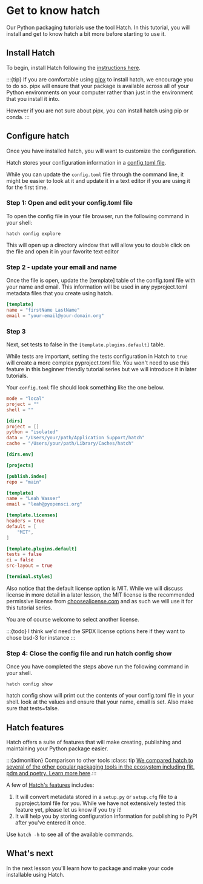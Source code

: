 # Get to know hatch

Our Python packaging tutorials use the tool Hatch.
In this tutorial, you will install and get to know hatch a bit more before starting to use it.

## Install Hatch
To begin, install Hatch following the
[instructions here](https://hatch.pypa.io/latest/install/).

:::{tip}
If you are comfortable using [pipx](https://pipx.pypa.io/stable/) to install hatch, we encourage you to do so. pipx will ensure that your package is available across all of your Python environments on your computer rather than just in the environment that you install it into.

However if you are not sure about pipx, you can install hatch using pip or conda.
:::

## Configure hatch

Once you have installed hatch, you will want to customize the configuration.

Hatch stores your configuration information in a [config.toml file](https://hatch.pypa.io/latest/config/project-templates/).

While you can update the `config.toml` file through the command line,
it might be easier to look at it and update it in a text editor if you are using it for the first time.

### Step 1: Open and edit your config.toml file

To open the config file in your file browser, run the following command in your shell:

`hatch config explore`

This will open up a directory window that will allow you to double click on the file and open it in your favorite text editor

### Step 2 - update your email and name

Once the file is open, update the [template] table of the config.toml file with your name and email. This information will be used in any pyproject.toml metadata files that you create using hatch.

```toml
[template]
name = "firstName LastName"
email = "your-email@your-domain.org"
```

### Step 3

Next, set tests to false in the `[template.plugins.default]` table.

While tests are important, setting the tests configuration in Hatch
to `true` will create a more complex pyproject.toml file. You won't
need to use this feature in this beginner friendly tutorial series
but we will introduce it in later tutorials.

Your `config.toml` file should look something like the one below.

```toml
mode = "local"
project = ""
shell = ""

[dirs]
project = []
python = "isolated"
data = "/Users/your/path/Application Support/hatch"
cache = "/Users/your/path/Library/Caches/hatch"

[dirs.env]

[projects]

[publish.index]
repo = "main"

[template]
name = "Leah Wasser"
email = "leah@pyopensci.org"

[template.licenses]
headers = true
default = [
    "MIT",
]

[template.plugins.default]
tests = false
ci = false
src-layout = true

[terminal.styles]
```

Also notice that the default license option is MIT. While we will discuss
license in more detail in a later lesson, the MIT license is the
recommended permissive license from [choosealicense.com](https://www.choosealicense.com) and as such we will
use it for this tutorial series.

You are of course welcome to select another license.

:::{todo}
I think we'd need the SPDX license options here if they want to chose bsd-3 for instance
:::

### Step 4: Close the config file and run hatch config show

Once you have completed the steps above run the following command in your shell.

`hatch config show`

hatch config show will print out the contents of your config.toml file in your shell. look at the values and ensure that your name, email is set. Also make sure that tests=false.

## Hatch features

Hatch offers a suite of features that will make creating, publishing
and maintaining your Python package easier.

:::{admonition} Comparison to other tools
:class: tip
[We compared hatch to several of the other popular packaging tools in the ecosystem including flit, pdm and poetry. Learn more here](package-features).:::

A few of [Hatch's features](hatch) includes:

1. It will convert metadata stored in a `setup.py` or `setup.cfg` file to a pyproject.toml file for you. While we have not extensively tested this feature yet, please let us know if you try it!
2. It will help you by storing configuration information for publishing to PyPI after you've entered it once.

Use `hatch -h` to see all of the available commands.


## What's next

In the next lesson you'll learn how to package and make your code installable using Hatch.

